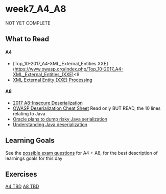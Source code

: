 # week7_A4_A8
NOT YET COMPLETE

## What to Read

#### A4
- [Top_10-2017_A4-XML_External_Entities XXE](https://www.owasp.org/index.php/Top_10-2017_A4-XML_External_Entities_(XXE)<9
- [XML External Entity (XXE) Processing](https://www.owasp.org/index.php/XML_External_Entity_(XXE)_Processing)

#### A8
- [2017 A8-Insecure Deserialization](https://www.owasp.org/index.php/Top_10-2017_A8-Insecure_Deserialization)
- [OWASP Deserialization Cheat Sheet](https://www.owasp.org/index.php/Deserialization_Cheat_Sheet) Read only BUT READ, the 10 lines relating to Java
- [Oracle plans to dump risky Java serialization](https://www.infoworld.com/article/3275924/java/oracle-plans-to-dump-risky-java-serialization.html)
- [Understanding Java deserialization](https://nytrosecurity.com/2018/05/30/understanding-java-deserialization/)


## Learning Goals
See the [possible exam questions](https://docs.google.com/document/d/1NmH7nUBH7gUeRFMmRd9lciD6uQMIfkw3Om3DrKcjR0k/edit?usp=sharing) for A4 + A8, for the best description of learnings goals for this day

## Exercises
[A4 TBD](#)
[A8 TBD](#)


